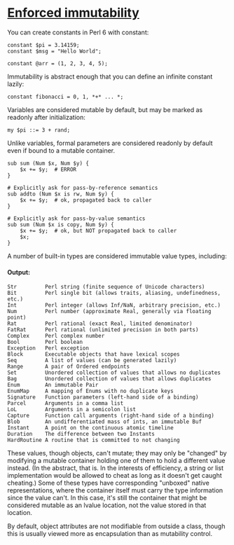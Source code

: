 [1]: http://rosettacode.org/wiki/Enforced_immutability

# [Enforced immutability][1]

You can create constants in Perl 6 with constant:

```perl6
constant $pi = 3.14159;
constant $msg = "Hello World";
 
constant @arr = (1, 2, 3, 4, 5);
```


Immutability is abstract enough that you can define an infinite constant lazily:

```perl6
constant fibonacci = 0, 1, *+* ... *;
```


Variables are considered mutable by default, but may be marked as readonly after initialization:

```perl6
my $pi ::= 3 + rand;
```


Unlike variables, formal parameters are considered readonly by default even if bound to a mutable container.

```perl6
sub sum (Num $x, Num $y) {
	$x += $y;  # ERROR
}
 
# Explicitly ask for pass-by-reference semantics
sub addto (Num $x is rw, Num $y) {
    $x += $y;  # ok, propagated back to caller
}
 
# Explicitly ask for pass-by-value semantics
sub sum (Num $x is copy, Num $y) {
    $x += $y;  # ok, but NOT propagated back to caller
    $x;
}
```


A number of built-in types are considered immutable value types, including:


#### Output:
```
Str         Perl string (finite sequence of Unicode characters)
Bit         Perl single bit (allows traits, aliasing, undefinedness, etc.)
Int         Perl integer (allows Inf/NaN, arbitrary precision, etc.)
Num         Perl number (approximate Real, generally via floating point)
Rat         Perl rational (exact Real, limited denominator)
FatRat      Perl rational (unlimited precision in both parts)
Complex     Perl complex number
Bool        Perl boolean
Exception   Perl exception
Block       Executable objects that have lexical scopes
Seq         A list of values (can be generated lazily)
Range       A pair of Ordered endpoints
Set         Unordered collection of values that allows no duplicates
Bag         Unordered collection of values that allows duplicates
Enum        An immutable Pair
EnumMap     A mapping of Enums with no duplicate keys
Signature   Function parameters (left-hand side of a binding)
Parcel      Arguments in a comma list
LoL         Arguments in a semicolon list
Capture     Function call arguments (right-hand side of a binding)
Blob        An undifferentiated mass of ints, an immutable Buf
Instant     A point on the continuous atomic timeline
Duration    The difference between two Instants
HardRoutine A routine that is committed to not changing
```


These values, though objects, can't mutate; they may only be "changed" by modifying a mutable container holding one of them to hold a different value instead. (In the abstract, that is. In the interests of efficiency, a string or list implementation would be allowed to cheat as long as it doesn't get caught cheating.) Some of these types have corresponding "unboxed" native representations, where the container itself must carry the type information since the value can't. In this case, it's still the container that might be
considered mutable as an lvalue location, not the value stored in that location.



By default, object attributes are not modifiable from outside a class, though this is usually viewed more as encapsulation than as mutability control.